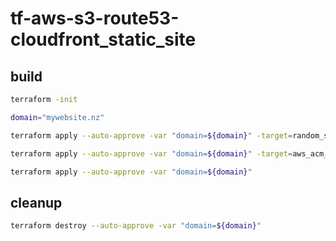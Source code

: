 # tf-aws-s3-route53-cloudfront_static_site

## build

```bash
terraform -init
```

```bash
domain="mywebsite.nz"
```

```bash
terraform apply --auto-approve -var "domain=${domain}" -target=random_string.suffix
```

```bash
terraform apply --auto-approve -var "domain=${domain}" -target=aws_acm_certificate.web
```

```bash
terraform apply --auto-approve -var "domain=${domain}"
```

## cleanup

```bash
terraform destroy --auto-approve -var "domain=${domain}"
```
